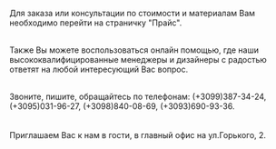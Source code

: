 Для заказа или консультации по стоимости и материалам Вам необходимо перейти на страничку "Прайс".<br><br>

Также Вы можете воспользоваться онлайн помощью, где наши высококвалифицированные менеджеры и дизайнеры с радостью ответят на любой интересующий Вас вопрос.<br><br>

Звоните, пишите, обращайтесь по телефонам: (+3099)387-34-24, (+3095)031-96-27, (+3098)840-08-69, (+3093)690-93-36.<br><br>  
Приглашаем Вас к нам в гости, в главный офис на ул.Горького, 2. 
  
